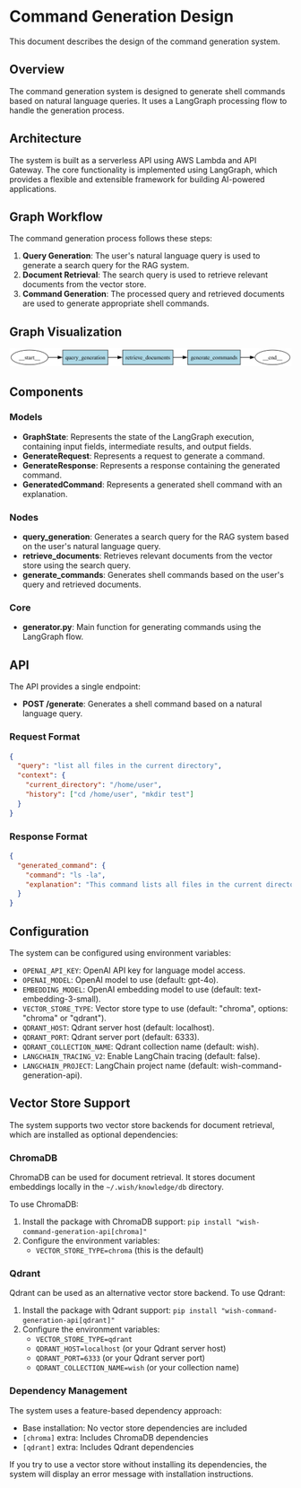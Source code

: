# Command Generation Design

This document describes the design of the command generation system.

## Overview

The command generation system is designed to generate shell commands based on natural language queries. It uses a LangGraph processing flow to handle the generation process.

## Architecture

The system is built as a serverless API using AWS Lambda and API Gateway. The core functionality is implemented using LangGraph, which provides a flexible and extensible framework for building AI-powered applications.

## Graph Workflow

The command generation process follows these steps:

1. **Query Generation**: The user's natural language query is used to generate a search query for the RAG system.
2. **Document Retrieval**: The search query is used to retrieve relevant documents from the vector store.
3. **Command Generation**: The processed query and retrieved documents are used to generate appropriate shell commands.

## Graph Visualization

![Command Generation Graph](graph.svg)

## Components

### Models

- **GraphState**: Represents the state of the LangGraph execution, containing input fields, intermediate results, and output fields.
- **GenerateRequest**: Represents a request to generate a command.
- **GenerateResponse**: Represents a response containing the generated command.
- **GeneratedCommand**: Represents a generated shell command with an explanation.

### Nodes

- **query_generation**: Generates a search query for the RAG system based on the user's natural language query.
- **retrieve_documents**: Retrieves relevant documents from the vector store using the search query.
- **generate_commands**: Generates shell commands based on the user's query and retrieved documents.

### Core

- **generator.py**: Main function for generating commands using the LangGraph flow.

## API

The API provides a single endpoint:

- **POST /generate**: Generates a shell command based on a natural language query.

### Request Format

```json
{
  "query": "list all files in the current directory",
  "context": {
    "current_directory": "/home/user",
    "history": ["cd /home/user", "mkdir test"]
  }
}
```

### Response Format

```json
{
  "generated_command": {
    "command": "ls -la",
    "explanation": "This command lists all files in the current directory, including hidden files, with detailed information."
  }
}
```

## Configuration

The system can be configured using environment variables:

- `OPENAI_API_KEY`: OpenAI API key for language model access.
- `OPENAI_MODEL`: OpenAI model to use (default: gpt-4o).
- `EMBEDDING_MODEL`: OpenAI embedding model to use (default: text-embedding-3-small).
- `VECTOR_STORE_TYPE`: Vector store type to use (default: "chroma", options: "chroma" or "qdrant").
- `QDRANT_HOST`: Qdrant server host (default: localhost).
- `QDRANT_PORT`: Qdrant server port (default: 6333).
- `QDRANT_COLLECTION_NAME`: Qdrant collection name (default: wish).
- `LANGCHAIN_TRACING_V2`: Enable LangChain tracing (default: false).
- `LANGCHAIN_PROJECT`: LangChain project name (default: wish-command-generation-api).

## Vector Store Support

The system supports two vector store backends for document retrieval, which are installed as optional dependencies:

### ChromaDB

ChromaDB can be used for document retrieval. It stores document embeddings locally in the `~/.wish/knowledge/db` directory.

To use ChromaDB:

1. Install the package with ChromaDB support: `pip install "wish-command-generation-api[chroma]"`
2. Configure the environment variables:
   - `VECTOR_STORE_TYPE=chroma` (this is the default)

### Qdrant

Qdrant can be used as an alternative vector store backend. To use Qdrant:

1. Install the package with Qdrant support: `pip install "wish-command-generation-api[qdrant]"`
2. Configure the environment variables:
   - `VECTOR_STORE_TYPE=qdrant`
   - `QDRANT_HOST=localhost` (or your Qdrant server host)
   - `QDRANT_PORT=6333` (or your Qdrant server port)
   - `QDRANT_COLLECTION_NAME=wish` (or your collection name)

### Dependency Management

The system uses a feature-based dependency approach:

- Base installation: No vector store dependencies are included
- `[chroma]` extra: Includes ChromaDB dependencies
- `[qdrant]` extra: Includes Qdrant dependencies

If you try to use a vector store without installing its dependencies, the system will display an error message with installation instructions.
